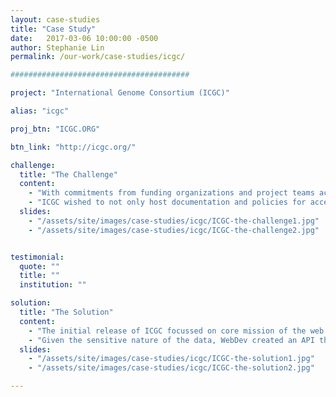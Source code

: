 ```yaml
---
layout: case-studies
title: "Case Study"
date:   2017-03-06 10:00:00 -0500
author: Stephanie Lin
permalink: /our-work/case-studies/icgc/

########################################

project: "International Genome Consortium (ICGC)"

alias: "icgc"

proj_btn: "ICGC.ORG"

btn_link: "http://icgc.org/"

challenge:
  title: "The Challenge"
  content:
    - "With commitments from funding organizations and project teams across Europe, Asia, Australia, and North and South America, the [International Genome Consortium (ICGC)](http://icgc.org/) is one of the largest scale biomedical research initiatives to date. ICGC's primary objective was to create a catalogue of genomic abnormalities observed in tumours and make that data available to the world-wide research community. Accordingly, the [icgc.org](http://icgc.org/) website was envisioned as a hub of communication and data sharing with an international audience, providing a summary of the current genome projects to both the public and research communities."
    - "ICGC wished to not only host documentation and policies for accessing data and best practices in research, but also streamline the complex system of application for access to controlled ICGC data through the [Data Access Compliance Office (DACO)](http://icgc.org/daco). This required careful definition of different ICGC users roles, which have distinct privileges including access to information, ability to approve applications, ability to update content, and manage ICGC projects."
  slides:
    - "/assets/site/images/case-studies/icgc/ICGC-the-challenge1.jpg"
    - "/assets/site/images/case-studies/icgc/ICGC-the-challenge2.jpg"


testimonial:
  quote: ""
  title: ""
  institution: ""

solution:
  title: "The Solution"
  content:
    - "The initial release of ICGC focussed on core mission of the web application, which was to serve as a the primary resource for information about ICGC, by creating a landing page that presents a dynamic list of all [Cancer Genome Projects (CGPs)](http://icgc.org/icgc/cgp) worldwide, and links to additional resources. Following initial release, WebDev expanded the the functionality of the application, releasing [DACO online application forms](http://icgc.org/daco/access-forms) for access to ICGC data, and, more recently, a dashboard for users with Cancer Genome Project (CGP) manager privileges to organize and coordinate their project."
    - "Given the sensitive nature of the data, WebDev created an API that relies on the OAuth 1.0a protocol for the purpose of making authorized HTTP requests for resources. This means that only logged-in users with sufficient authorization may view ICGC data or subsets thereof. For example, users with the role of content editor can view all CGPs and their associated data-level projects (DLPs), DLP managers, which they can add and remove, publications and more, while a DLP administrators' access and actions is restricted to their own DLP. ICGC.org is now a main portal through which researchers access [ICGC publications](http://icgc.org/icgc/publications), the [ICGC data portal](https://dcc.icgc.org/), and request for access to data through [DACO](http://icgc.org/daco). Today the ICGC data portal houses over 25,000 tumour genomes contributed voluntarily by 88 project teams in 18 countries."
  slides:
    - "/assets/site/images/case-studies/icgc/ICGC-the-solution1.jpg"
    - "/assets/site/images/case-studies/icgc/ICGC-the-solution2.jpg"

---
```

